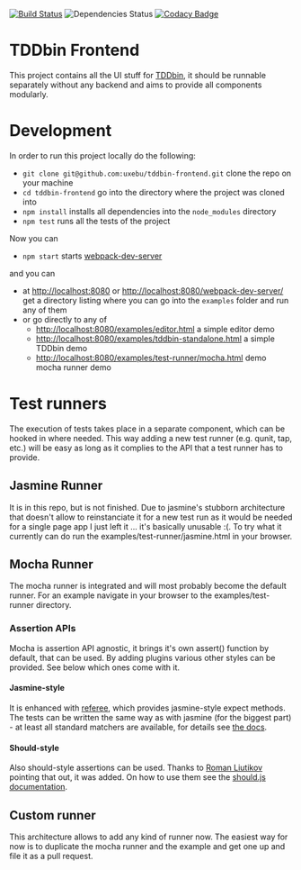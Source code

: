 [![Build Status](https://travis-ci.org/uxebu/tddbin-frontend.svg)](https://travis-ci.org/uxebu/tddbin-frontend)
![Dependencies Status](https://david-dm.org/uxebu/tddbin-frontend.png)
[![Codacy Badge](https://www.codacy.com/project/badge/857e4f48b2704d3bb3742bc5d78f8c40)](https://www.codacy.com/public/uxebu/tddbin-frontend.git)


# TDDbin Frontend

This project contains all the UI stuff for [TDDbin](http://tddbin.com), it should be runnable separately
without any backend and aims to provide all components modularly.

# Development

In order to run this project locally do the following:
- `git clone git@github.com:uxebu/tddbin-frontend.git` clone the repo on your machine
- `cd tddbin-frontend` go into the directory where the project was cloned into
- `npm install` installs all dependencies into the `node_modules` directory
- `npm test` runs all the tests of the project

Now you can 
- `npm start` starts [webpack-dev-server](https://github.com/webpack/webpack-dev-server)

and you can 
- at [http://localhost:8080](http://localhost:8080)
  or [http://localhost:8080/webpack-dev-server/](http://localhost:8080/webpack-dev-server/)
  get a directory listing where you can go into the `examples` folder and run any of them
- or go directly to any of
  - [http://localhost:8080/examples/editor.html](http://localhost:8080/examples/editor.html) a simple editor demo
  - [http://localhost:8080/examples/tddbin-standalone.html](http://localhost:8080/examples/tddbin-standalone.html) a simple TDDbin demo
  - [http://localhost:8080/examples/test-runner/mocha.html](http://localhost:8080/examples/test-runner/mocha.html) demo mocha runner demo

# Test runners

The execution of tests takes place in a separate component, which can be hooked in
where needed.
This way adding a new test runner (e.g. qunit, tap, etc.) will be easy as long as it
complies to the API that a test runner has to provide.

## Jasmine Runner
It is in this repo, but is not finished.
Due to jasmine's stubborn architecture that doesn't allow to reinstanciate it for a new test run
as it would be needed for a single page app I just left it ... it's basically unusable :(.
To try what it currently can do run the examples/test-runner/jasmine.html in your browser.

## Mocha Runner
The mocha runner is integrated and will most probably become the default runner.
For an example navigate in your browser to the examples/test-runner directory.

### Assertion APIs
Mocha is assertion API agnostic, it brings it's own assert() function by default, that can be used.
By adding plugins various other styles can be provided. See below which ones come with it.
 
#### Jasmine-style
It is enhanced with [referee](https://github.com/busterjs/referee), which provides jasmine-style expect methods.
The tests can be written the same way as with jasmine (for the biggest part) - at least
all standard matchers are available, for details see [the docs](http://docs.busterjs.org/en/latest/modules/referee/#expectations).

#### Should-style
Also should-style assertions can be used. Thanks to [Roman Liutikov](https://twitter.com/roman01la/status/496720629555798016)
pointing that out, it was added. On how to use them see the [should.js documentation](https://github.com/visionmedia/should.js#assertions).

## Custom runner
This architecture allows to add any kind of runner now.
The easiest way for now is to duplicate the mocha runner and the example
and get one up and file it as a pull request.
